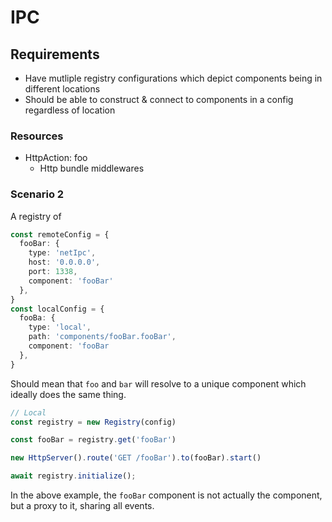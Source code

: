 # IPC

## Requirements

- Have mutliple registry configurations which depict components being in different locations
- Should be able to construct & connect to components in a config regardless of location

### Resources

- HttpAction: foo
  - Http bundle middlewares

### Scenario 2

A registry of

```ts
const remoteConfig = {
  fooBar: {
    type: 'netIpc',
    host: '0.0.0.0',
    port: 1338,
    component: 'fooBar'
  },
}
const localConfig = {
  fooBa: {
    type: 'local',
    path: 'components/fooBar.fooBar',
    component: 'fooBar
  },
}
```

Should mean that `foo` and `bar` will resolve to a unique component which ideally does the same thing.

```ts
// Local
const registry = new Registry(config)

const fooBar = registry.get('fooBar')

new HttpServer().route('GET /fooBar').to(fooBar).start()

await registry.initialize();
```

In the above example, the `fooBar` component is not actually the component, but a proxy to it, sharing all events.
